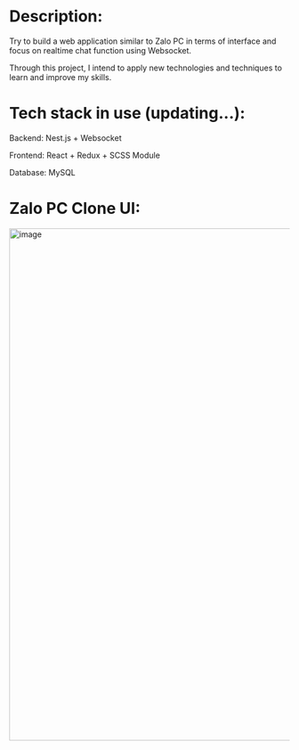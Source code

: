 # Description: 
Try to build a web application similar to Zalo PC in terms of interface and focus on realtime chat function using Websocket.

Through this project, I intend to apply new technologies and techniques to learn and improve my skills.

# Tech stack in use (updating...):
Backend: Nest.js + Websocket 

Frontend: React + Redux + SCSS Module

Database: MySQL

# Zalo PC Clone UI:

<img width="1898" height="920" alt="image" src="https://github.com/user-attachments/assets/10230afd-e271-4c78-98d4-ffacba167b5e" />

